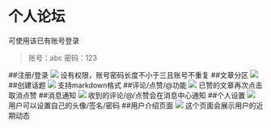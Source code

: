 # 个人论坛
可使用该已有账号登录
> 账号：abc
> 密码：123

##注册/登录
![](https://i.imgur.com/NlFOiPU.gif)
设有权限，账号密码长度不小于三且账号不重复
##文章分区
![](https://i.imgur.com/SinN45K.gif)
##创建话题
![](https://i.imgur.com/bnBNVvm.gif)
支持markdown格式
##评论/点赞/@功能
![](https://i.imgur.com/VO3oFZd.gif)
已赞的文章再次点击取消点赞
##消息通知
![](https://i.imgur.com/BqzuqAb.gif)
收到的评论/@/点赞会在消息中心通知
##个人设置
![](https://i.imgur.com/ct1wLTw.gif)
用户可以设置自己的头像/签名/密码
##用户介绍页面
![](https://i.imgur.com/M6jAB17.gif)
这个页面会展示用户的近期动态